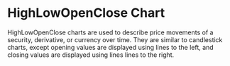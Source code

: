 HighLowOpenClose Chart
=======================

HighLowOpenClose charts are used to describe price movements of a security, derivative, or currency over time. They are similar to candlestick charts, except opening values are displayed using lines to the left, and closing values are displayed using lines lines to the right.